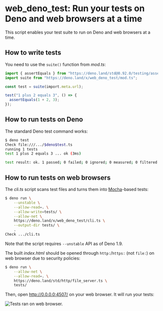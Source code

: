 <!-- deno-fmt-ignore-file -->

web_deno_test: Run your tests on Deno and web browsers at a time
================================================================

This script enables your test suite to run on Deno and web browsers at a time.


How to write tests
------------------

You need to use the `suite()` function from *mod.ts*:

~~~~ typescript
import { assertEquals } from "https://deno.land/std@0.92.0/testing/asserts.ts";
import suite from "https://deno.land/x/web_deno_test/mod.ts";

const test = suite(import.meta.url);

test("1 plus 2 equals 3", () => {
  assertEquals(1 + 2, 3);
});
~~~~


How to run tests on Deno
------------------------

The standard Deno test command works:

~~~~ bash
$ deno test
Check file:///.../$deno$test.ts
running 1 tests
test 1 plus 2 equals 3 ... ok (3ms)

test result: ok. 1 passed; 0 failed; 0 ignored; 0 measured; 0 filtered out (3ms)
~~~~


How to run tests on web browsers
--------------------------------

The *cli.ts* script scans test files and turns them into [Mocha]-based
tests:

~~~~ bash
$ deno run \
    --unstable \
    --allow-read=. \
    --allow-write=tests/ \
    --allow-net \
    https://deno.land/x/web_deno_test/cli.ts \
    --output-dir tests/ \
    .
Check .../cli.ts
~~~~

Note that the script requires `--unstable` API as of Deno 1.9.

The built *index.html* should be opened through `http:`/`https:` (not `file:`)
on web browser due to security policies:

~~~~ bash
$ deno run \
    --allow-net \
    --allow-read=. \
    https://deno.land/std/http/file_server.ts \
    tests/
~~~~

Then, open <http://0.0.0.0:4507/> on your web browser.  It will run your tests:

![Tests ran on web browser.](https://i.imgur.com/1vcuuVC.png)


[Mocha]: https://mochajs.org/
